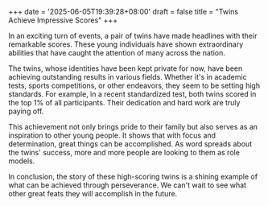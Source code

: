 +++
date = '2025-06-05T19:39:28+08:00'
draft = false
title = "Twins Achieve Impressive Scores"
+++

In an exciting turn of events, a pair of twins have made headlines with their remarkable scores. These young individuals have shown extraordinary abilities that have caught the attention of many across the nation. 

The twins, whose identities have been kept private for now, have been achieving outstanding results in various fields. Whether it's in academic tests, sports competitions, or other endeavors, they seem to be setting high standards. For example, in a recent standardized test, both twins scored in the top 1% of all participants. Their dedication and hard work are truly paying off.

This achievement not only brings pride to their family but also serves as an inspiration to other young people. It shows that with focus and determination, great things can be accomplished. As word spreads about the twins' success, more and more people are looking to them as role models.

In conclusion, the story of these high-scoring twins is a shining example of what can be achieved through perseverance. We can't wait to see what other great feats they will accomplish in the future.